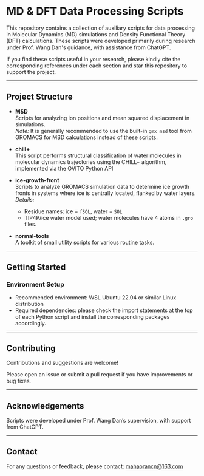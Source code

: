 # MD & DFT Data Processing Scripts

This repository contains a collection of auxiliary scripts for data processing in Molecular Dynamics (MD) simulations and Density Functional Theory (DFT) calculations. These scripts were developed primarily during research under Prof. Wang Dan's guidance, with assistance from ChatGPT.

If you find these scripts useful in your research, please kindly cite the corresponding references under each section and star this repository to support the project.

---

## Project Structure

- **MSD**  
  Scripts for analyzing ion positions and mean squared displacement in simulations.  
  *Note:* It is generally recommended to use the built-in `gmx msd` tool from GROMACS for MSD calculations instead of these scripts.

- **chill+**  
  This script performs structural classification of water molecules in molecular dynamics trajectories using the CHILL+ algorithm, implemented via the OVITO Python API  

- **ice-growth-front**  
  Scripts to analyze GROMACS simulation data to determine ice growth fronts in systems where ice is centrally located, flanked by water layers.  
  *Details:*  
  - Residue names: ice = `fSOL`, water = `SOL`  
  - TIP4P/ice water model used; water molecules have 4 atoms in `.gro` files.

- **normal-tools**  
  A toolkit of small utility scripts for various routine tasks.

---

## Getting Started

### Environment Setup

- Recommended environment: WSL Ubuntu 22.04 or similar Linux distribution  
- Required dependencies: please check the import statements at the top of each Python script and install the corresponding packages accordingly.

---

## Contributing

Contributions and suggestions are welcome! 

Please open an issue or submit a pull request if you have improvements or bug fixes.

---

## Acknowledgements

Scripts were developed under Prof. Wang Dan’s supervision, with support from ChatGPT.

---

## Contact

For any questions or feedback, please contact: mahaorancn@163.com 
